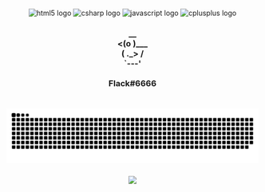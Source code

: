 





<br clear="both">

<div align="center">
  <img src="https://cdn.jsdelivr.net/gh/devicons/devicon/icons/html5/html5-original.svg" height="30" width="42" alt="html5 logo"  />

  <img src="https://cdn.jsdelivr.net/gh/devicons/devicon/icons/csharp/csharp-original.svg" height="30" width="42" alt="csharp logo"  />
  <img src="https://cdn.jsdelivr.net/gh/devicons/devicon/icons/javascript/javascript-original.svg" height="30" width="42" alt="javascript logo"  />
  <img src="https://cdn.jsdelivr.net/gh/devicons/devicon/icons/cplusplus/cplusplus-original.svg" height="30" width="42" alt="cplusplus logo"  />
</div>

###


###

<h3 align="center">__<br><(o )___<br>( ._> /<br>`---'<br><br> Flack#6666</h3>

###

<br clear="both">

<img src="https://raw.githubusercontent.com/platane/snk/output/github-contribution-grid-snake.svg" alt="flack" />

###

<div align="center">
  <img src="https://profile-counter.glitch.me/flackkdev/count.svg?"  />
</div>

###

